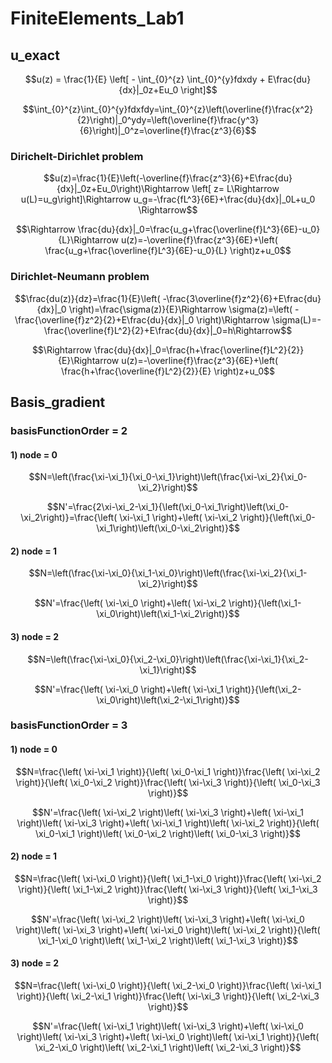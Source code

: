 # FiniteElements_Lab1

## u_exact
$$u(z) = \frac{1}{E} \left[ - \int_{0}^{z} \int_{0}^{y}fdxdy + E\frac{du}{dx}|_0z+Eu_0 \right]$$

$$\int_{0}^{z}\int_{0}^{y}fdxfdy=\int_{0}^{z}\left(\overline{f}\frac{x^2}{2}\right)|_0^ydy=\left(\overline{f}\frac{y^3}{6}\right)|_0^z=\overline{f}\frac{z^3}{6}$$

### Dirichelt-Dirichlet problem
$$u(z)=\frac{1}{E}\left(-\overline{f}\frac{z^3}{6}+E\frac{du}{dx}|_0z+Eu_0\right)\Rightarrow \left[ z= L\Rightarrow u(L)=u_g\right]\Rightarrow u_g=-\frac{fL^3}{6E}+\frac{du}{dx}|_0L+u_0 \Rightarrow$$

$$\Rightarrow \frac{du}{dx}|_0=\frac{u_g+\frac{\overline{f}L^3}{6E}-u_0}{L}\Rightarrow u(z)=-\overline{f}\frac{z^3}{6E}+\left( \frac{u_g+\frac{\overline{f}L^3}{6E}-u_0}{L} \right)z+u_0$$

### Dirichlet-Neumann problem
$$\frac{du(z)}{dz}=\frac{1}{E}\left( -\frac{3\overline{f}z^2}{6}+E\frac{du}{dx}|_0 \right)=\frac{\sigma(z)}{E}\Rightarrow \sigma(z)=\left( -\frac{\overline{f}z^2}{2}+E\frac{du}{dx}|_0 \right)\Rightarrow \sigma(L)=-\frac{\overline{f}L^2}{2}+E\frac{du}{dx}|_0=h\Rightarrow$$

$$\Rightarrow \frac{du}{dx}|_0=\frac{h+\frac{\overline{f}L^2}{2}}{E}\Rightarrow u(z)=-\overline{f}\frac{z^3}{6E}+\left( \frac{h+\frac{\overline{f}L^2}{2}}{E} \right)z+u_0$$


## Basis_gradient

### basisFunctionOrder = 2

#### 1) node = 0

$$N=\left(\frac{\xi-\xi_1}{\xi_0-\xi_1}\right)\left(\frac{\xi-\xi_2}{\xi_0-\xi_2}\right)$$

$$N'=\frac{2\xi-\xi_2-\xi_1}{\left(\xi_0-\xi_1\right)\left(\xi_0-\xi_2\right)}=\frac{\left( \xi-\xi_1 \right)+\left( \xi-\xi_2 \right)}{\left(\xi_0-\xi_1\right)\left(\xi_0-\xi_2\right)}$$

#### 2) node = 1

$$N=\left(\frac{\xi-\xi_0}{\xi_1-\xi_0}\right)\left(\frac{\xi-\xi_2}{\xi_1-\xi_2}\right)$$

$$N'=\frac{\left( \xi-\xi_0 \right)+\left( \xi-\xi_2 \right)}{\left(\xi_1-\xi_0\right)\left(\xi_1-\xi_2\right)}$$

#### 3) node = 2

$$N=\left(\frac{\xi-\xi_0}{\xi_2-\xi_0}\right)\left(\frac{\xi-\xi_1}{\xi_2-\xi_1}\right)$$

$$N'=\frac{\left( \xi-\xi_0 \right)+\left( \xi-\xi_1 \right)}{\left(\xi_2-\xi_0\right)\left(\xi_2-\xi_1\right)}$$

### basisFunctionOrder = 3

#### 1) node = 0

$$N=\frac{\left( \xi-\xi_1 \right)}{\left( \xi_0-\xi_1 \right)}\frac{\left( \xi-\xi_2 \right)}{\left( \xi_0-\xi_2 \right)}\frac{\left( \xi-\xi_3 \right)}{\left( \xi_0-\xi_3 \right)}$$

$$N'=\frac{\left( \xi-\xi_2 \right)\left( \xi-\xi_3 \right)+\left( \xi-\xi_1 \right)\left( \xi-\xi_3 \right)+\left( \xi-\xi_1 \right)\left( \xi-\xi_2 \right)}{\left( \xi_0-\xi_1 \right)\left( \xi_0-\xi_2 \right)\left( \xi_0-\xi_3 \right)}$$

#### 2) node = 1

$$N=\frac{\left( \xi-\xi_0 \right)}{\left( \xi_1-\xi_0 \right)}\frac{\left( \xi-\xi_2 \right)}{\left( \xi_1-\xi_2 \right)}\frac{\left( \xi-\xi_3 \right)}{\left( \xi_1-\xi_3 \right)}$$

$$N'=\frac{\left( \xi-\xi_2 \right)\left( \xi-\xi_3 \right)+\left( \xi-\xi_0 \right)\left( \xi-\xi_3 \right)+\left( \xi-\xi_0 \right)\left( \xi-\xi_2 \right)}{\left( \xi_1-\xi_0 \right)\left( \xi_1-\xi_2 \right)\left( \xi_1-\xi_3 \right)}$$

#### 3) node = 2

$$N=\frac{\left( \xi-\xi_0 \right)}{\left( \xi_2-\xi_0 \right)}\frac{\left( \xi-\xi_1 \right)}{\left( \xi_2-\xi_1 \right)}\frac{\left( \xi-\xi_3 \right)}{\left( \xi_2-\xi_3 \right)}$$

$$N'=\frac{\left( \xi-\xi_1 \right)\left( \xi-\xi_3 \right)+\left( \xi-\xi_0 \right)\left( \xi-\xi_3 \right)+\left( \xi-\xi_0 \right)\left( \xi-\xi_1 \right)}{\left( \xi_2-\xi_0 \right)\left( \xi_2-\xi_1 \right)\left( \xi_2-\xi_3 \right)}$$
